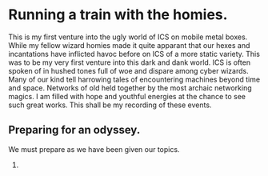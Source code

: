# Running a train with the homies.

This is my first venture into the ugly world of ICS on mobile metal boxes. While my fellow wizard homies made it quite apparant that our hexes and incantations have inflicted havoc before on ICS of a more static variety. This was to be my very first venture into this dark and dank world. ICS is often spoken of in hushed tones full of woe and dispare among cyber wizards. Many of our kind tell harrowing tales of encountering machines beyond time and space. Networks of old held together by the most archaic networking magics. I am filled with hope and youthful energies at the chance to see such great works. This shall be my recording of these events.


Preparing for an odyssey.
---

We must prepare as we have been given our topics.

1.
